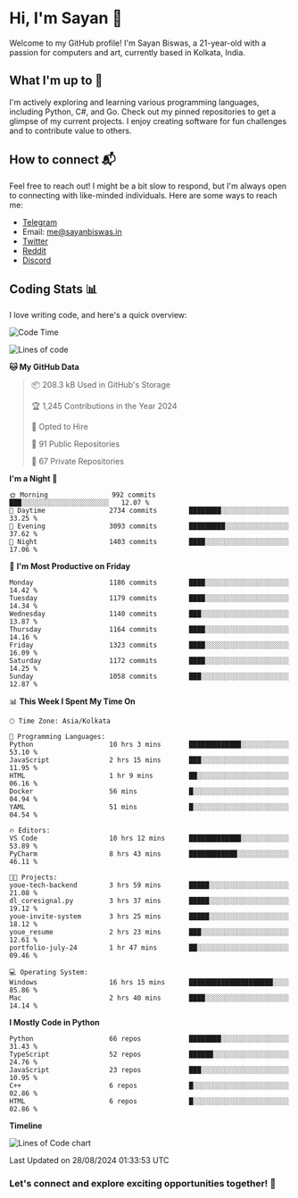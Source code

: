 # Hi, I'm Sayan 👋

Welcome to my GitHub profile! I'm Sayan Biswas, a 21-year-old with a passion for computers and art, currently based in Kolkata, India.

## What I'm up to 🚀

I'm actively exploring and learning various programming languages, including Python, C#, and Go. Check out my pinned repositories to get a glimpse of my current projects. I enjoy creating software for fun challenges and to contribute value to others.

## How to connect 📬

Feel free to reach out! I might be a bit slow to respond, but I'm always open to connecting with like-minded individuals. Here are some ways to reach me:

- [Telegram](https://t.me/dank_as_fuck)
- Email: [me@sayanbiswas.in](mailto:me@sayanbiswas.in)
- [Twitter](https://twitter.com/TheDankDel)
- [Reddit](https://www.reddit.com/user/dank_as_fuck_/)
- [Discord](https://discordapp.com/users/506536929152466945)

## Coding Stats 📊

I love writing code, and here's a quick overview:

<!--START_SECTION:waka-->
![Code Time](http://img.shields.io/badge/Code%20Time-1%2C694%20hrs%2026%20mins-blue)

![Lines of code](https://img.shields.io/badge/From%20Hello%20World%20I%27ve%20Written-5.9%20million%20lines%20of%20code-blue)

**🐱 My GitHub Data** 

> 📦 208.3 kB Used in GitHub's Storage 
 > 
> 🏆 1,245 Contributions in the Year 2024
 > 
> 💼 Opted to Hire
 > 
> 📜 91 Public Repositories 
 > 
> 🔑 67 Private Repositories 
 > 
**I'm a Night 🦉** 

```text
🌞 Morning                992 commits         ███░░░░░░░░░░░░░░░░░░░░░░   12.07 % 
🌆 Daytime                2734 commits        ████████░░░░░░░░░░░░░░░░░   33.25 % 
🌃 Evening                3093 commits        █████████░░░░░░░░░░░░░░░░   37.62 % 
🌙 Night                  1403 commits        ████░░░░░░░░░░░░░░░░░░░░░   17.06 % 
```
📅 **I'm Most Productive on Friday** 

```text
Monday                   1186 commits        ████░░░░░░░░░░░░░░░░░░░░░   14.42 % 
Tuesday                  1179 commits        ████░░░░░░░░░░░░░░░░░░░░░   14.34 % 
Wednesday                1140 commits        ███░░░░░░░░░░░░░░░░░░░░░░   13.87 % 
Thursday                 1164 commits        ████░░░░░░░░░░░░░░░░░░░░░   14.16 % 
Friday                   1323 commits        ████░░░░░░░░░░░░░░░░░░░░░   16.09 % 
Saturday                 1172 commits        ████░░░░░░░░░░░░░░░░░░░░░   14.25 % 
Sunday                   1058 commits        ███░░░░░░░░░░░░░░░░░░░░░░   12.87 % 
```


📊 **This Week I Spent My Time On** 

```text
🕑︎ Time Zone: Asia/Kolkata

💬 Programming Languages: 
Python                   10 hrs 3 mins       █████████████░░░░░░░░░░░░   53.10 % 
JavaScript               2 hrs 15 mins       ███░░░░░░░░░░░░░░░░░░░░░░   11.95 % 
HTML                     1 hr 9 mins         ██░░░░░░░░░░░░░░░░░░░░░░░   06.16 % 
Docker                   56 mins             █░░░░░░░░░░░░░░░░░░░░░░░░   04.94 % 
YAML                     51 mins             █░░░░░░░░░░░░░░░░░░░░░░░░   04.54 % 

🔥 Editors: 
VS Code                  10 hrs 12 mins      █████████████░░░░░░░░░░░░   53.89 % 
PyCharm                  8 hrs 43 mins       ████████████░░░░░░░░░░░░░   46.11 % 

🐱‍💻 Projects: 
youe-tech-backend        3 hrs 59 mins       █████░░░░░░░░░░░░░░░░░░░░   21.08 % 
dl_coresignal.py         3 hrs 37 mins       █████░░░░░░░░░░░░░░░░░░░░   19.12 % 
youe-invite-system       3 hrs 25 mins       █████░░░░░░░░░░░░░░░░░░░░   18.12 % 
youe_resume              2 hrs 23 mins       ███░░░░░░░░░░░░░░░░░░░░░░   12.61 % 
portfolio-july-24        1 hr 47 mins        ██░░░░░░░░░░░░░░░░░░░░░░░   09.46 % 

💻 Operating System: 
Windows                  16 hrs 15 mins      █████████████████████░░░░   85.86 % 
Mac                      2 hrs 40 mins       ████░░░░░░░░░░░░░░░░░░░░░   14.14 % 
```

**I Mostly Code in Python** 

```text
Python                   66 repos            ████████░░░░░░░░░░░░░░░░░   31.43 % 
TypeScript               52 repos            ██████░░░░░░░░░░░░░░░░░░░   24.76 % 
JavaScript               23 repos            ███░░░░░░░░░░░░░░░░░░░░░░   10.95 % 
C++                      6 repos             █░░░░░░░░░░░░░░░░░░░░░░░░   02.86 % 
HTML                     6 repos             █░░░░░░░░░░░░░░░░░░░░░░░░   02.86 % 
```



**Timeline**

![Lines of Code chart](https://raw.githubusercontent.com/Dank-del/Dank-del/main/assets/bar_graph.png)


 Last Updated on 28/08/2024 01:33:53 UTC
<!--END_SECTION:waka-->

### Let's connect and explore exciting opportunities together! 🚀
